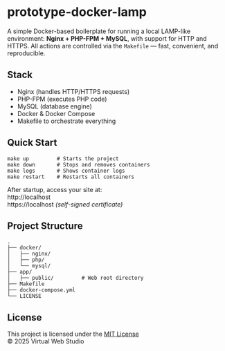 # prototype-docker-lamp

A simple Docker-based boilerplate for running a local LAMP-like environment: **Nginx + PHP-FPM + MySQL**, with support for HTTP and HTTPS. All actions are controlled via the `Makefile` — fast, convenient, and reproducible.

## Stack

- Nginx (handles HTTP/HTTPS requests)
- PHP-FPM (executes PHP code)
- MySQL (database engine)
- Docker & Docker Compose
- Makefile to orchestrate everything

## Quick Start

```
make up         # Starts the project  
make down       # Stops and removes containers  
make logs       # Shows container logs  
make restart    # Restarts all containers
```

After startup, access your site at:  
http://localhost  
https://localhost *(self-signed certificate)*

## Project Structure

```
.
├── docker/
│   ├── nginx/
│   ├── php/
│   └── mysql/
├── app/
│   ├── public/         # Web root directory
├── Makefile
├── docker-compose.yml
└── LICENSE
```

## License

This project is licensed under the [MIT License](LICENSE)  
© 2025 Virtual Web Studio
